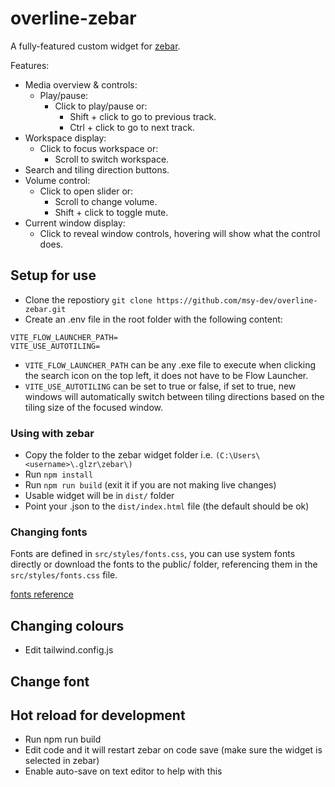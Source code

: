 # overline-zebar
A fully-featured custom widget for [zebar](https://github.com/glzr-io/zebar).

Features:
- Media overview & controls:
  - Play/pause:
    - Click to play/pause or:
      - Shift + click to go to previous track.
      - Ctrl + click to go to next track.
- Workspace display:
  - Click to focus workspace or:
    - Scroll to switch workspace.
- Search and tiling direction buttons.
- Volume control:
  - Click to open slider or:
    - Scroll to change volume.
    - Shift + click to toggle mute.
- Current window display:
  - Click to reveal window controls, hovering will show what the control does.

## Setup for use
- Clone the repostiory `git clone https://github.com/msy-dev/overline-zebar.git`
- Create an .env file in the root folder with the following content:

```
VITE_FLOW_LAUNCHER_PATH=
VITE_USE_AUTOTILING=
```

- `VITE_FLOW_LAUNCHER_PATH` can be any .exe file to execute when clicking the search icon on the top left, it does not have to be Flow Launcher.
- `VITE_USE_AUTOTILING` can be set to true or false, if set to true, new windows will automatically switch between tiling directions based on the tiling size of the focused window.

### Using with zebar

- Copy the folder to the zebar widget folder i.e. `(C:\Users\<username>\.glzr\zebar\)`
- Run `npm install`
- Run `npm run build` (exit it if you are not making live changes)
- Usable widget will be in `dist/` folder
- Point your .json to the `dist/index.html` file (the default should be ok)

### Changing fonts
Fonts are defined in `src/styles/fonts.css`, you can use system fonts directly or download the fonts to the public/ folder, referencing them in the `src/styles/fonts.css` file.

[fonts reference](https://developer.mozilla.org/en-US/docs/Web/CSS/font)

## Changing colours

- Edit tailwind.config.js

## Change font



## Hot reload for development

- Run npm run build
- Edit code and it will restart zebar on code save (make sure the widget is selected in zebar)
- Enable auto-save on text editor to help with this
